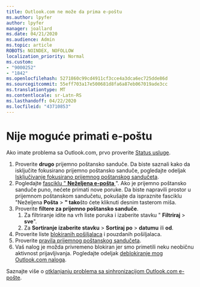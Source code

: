 ```yaml
---
title: Outlook.com ne može da prima e-poštu
ms.author: lpyfer
author: lpyfer
manager: joallard
ms.date: 04/21/2020
ms.audience: Admin
ms.topic: article
ROBOTS: NOINDEX, NOFOLLOW
localization_priority: Normal
ms.custom:
- "9000252"
- "1842"
ms.openlocfilehash: 5271860c99cd4911cf3cce4a3dca6ec725dde86d
ms.sourcegitcommit: 55eff703a17e500681d8fa6a87eb067019ade3cc
ms.translationtype: MT
ms.contentlocale: sr-Latn-RS
ms.lasthandoff: 04/22/2020
ms.locfileid: "43710853"
---
```

# <a name="unable-to-receive-email"></a>Nije moguće primati e-poštu

Ako imate problema sa Outlook.com, prvo proverite [Status usluge](https://go.microsoft.com/fwlink/p/?linkid=837482).

1. Proverite **drugo** prijemno poštansko sanduče. Da biste saznali kako da isključite fokusirano prijemno poštansko sanduče, pogledajte odeljak [Isključivanje fokusirano prijemnog poštanskog sandučeta](https://support.office.com/article/f714d94d-9e63-4217-9ccb-6cb2986aa1b2). 
2. Pogledajte [fasciklu " **Neželjena e-pošta** ](https://outlook.live.com/mail/junkemail)". Ako je prijemno poštansko sanduče puno, nećete primati nove poruke. Da biste napravili prostor u prijemnom poštanskom sandučetu, pokušajte da ispraznite fasciklu "Neželjena **Pošta** > **" tako**što ćete kliknuti desnim tasterom miša.
3. Proverite **filtere za prijemno poštansko sanduče**. 
    1. Za filtriranje idite na vrh liste poruka i izaberite stavku " **Filtriraj** > **sve**".
    2. Za **Sortiranje izaberite stavku** > **Sortiraj po** > **datumu** ili **od**.
4. Proverite liste [blokiranih pošiljalaca](https://outlook.live.com/mail/options/mail/junkEmail) i pouzdanih pošiljalaca.
5. Proverite [pravila prijemnog poštanskog sandučeta](https://outlook.live.com/mail/options/mail/rules).
6. Vaš nalog je možda privremeno blokiran jer smo primetili neku neobičnu aktivnost prijavljivanja. Pogledajte odeljak [deblokiranje mog Outlook.com naloga](https://support.office.com/article/f4ad2701-d166-4d8b-8a6a-9af2a1f8a4c4).

Saznajte više o [otklanjanju problema sa sinhronizacijom Outlook.com e-pošte](https://support.office.com/article/d39e3341-8d79-4bf1-b3c7-ded602233642).